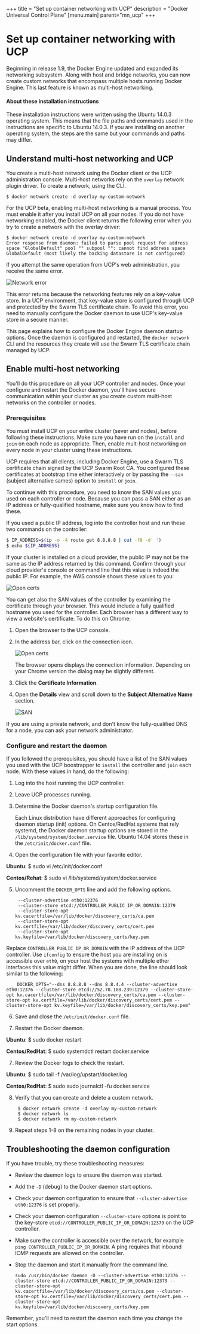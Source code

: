 +++
title = "Set up container networking with UCP"
description = "Docker Universal Control Plane"
[menu.main]
parent="mn_ucp"
+++

# Set up container networking with UCP

Beginning in release 1.9, the Docker Engine updated and expanded its networking
subsystem. Along with host and bridge networks, you can now create custom
networks that encompass multiple hosts running Docker Engine. This last feature
is known as multi-host networking.

#### About these installation instructions

These installation instructions were written using the Ubuntu 14.0.3 operating system. This means that the file paths and commands used in the instructions are specific to Ubuntu 14.0.3. If you are installing on another operating system, the steps are the same but your commands and paths may differ.

## Understand multi-host networking and UCP

You create a multi-host network using the Docker client or the UCP administration console.  Multi-host networks rely on the `overlay` network plugin driver. To create a network, using the CLI.

```
$ docker network create -d overlay my-custom-network
```

For the UCP beta, enabling multi-host networking is a manual process. You must
enable it after you install UCP on all your nodes. If you do not have
networking enabled, the Docker client returns the following error when you try
to create a network with the overlay driver:

```
$ docker network create -d overlay my-custom-network
Error response from daemon: failed to parse pool request for address space "GlobalDefault" pool "" subpool "": cannot find address space GlobalDefault (most likely the backing datastore is not configured)
```

If you attempt the same operation from UCP's web administration, you receive
the same error.

![Network error](images/network_gui_error.png)

This error returns because the networking features rely on a key-value store. In
a UCP environment, that key-value store is configured through UCP and protected
by the Swarm TLS certificate chain. To avoid this error, you need to manually
configure the Docker daemon to use UCP's key-value store in a secure manner.

This page explains how to configure the Docker Engine daemon startup options.
Once the daemon is configured and restarted, the `docker network` CLI and the
resources they create will use the Swarm TLS certificate chain managed by UCP.


## Enable multi-host networking

You'll do this procedure on all your UCP controller and nodes. Once your
configure and restart the Docker daemon, you'll have secure communication within
your cluster as you create custom multi-host networks on the controller or
nodes.


### Prerequisites

You must install UCP on your entire cluster (sever and nodes), before following
these instructions.  Make sure you have run on the `install` and `join` on each
node as appropriate. Then, enable mult-host networking on every node in your
cluster using these instructions.

UCP requires that all clients, including Docker Engine, use a Swarm TLS
certificate chain signed by the UCP Swarm Root CA. You configured these
certificates at bootstrap time either interactively or by passing the `--san`
(subject alternative sames) option to `install` or `join`.

To continue with this procedure, you need to know the SAN values you used on
each controller or node. Because you can pass a SAN either as an IP address or
fully-qualified hostname, make sure you know how to find these.

If you used a public IP address, log into the controller host and run these two
commands on the controller:

```bash
$ IP_ADDRESS=$(ip -o -4 route get 8.8.8.8 | cut -f8 -d' ')
$ echo ${IP_ADDRESS}
```

If your cluster is installed on a cloud provider, the public IP may not be the
same as the IP address returned by this command. Confirm through your cloud
provider's console or command line that this value is indeed the public IP. For
example, the AWS console shows these values to you:

![Open certs](images/ip_cloud_provider.png)

You can get also the SAN values of the controller by examining the certificate
through your browser. This would include a fully qualified hostname you used for
the controller. Each browser has a different way to view a website's certificate. To
do this on Chrome:

1. Open the browser to the UCP console.

2. In the address bar, click on the connection icon.

    ![Open certs](images/browser_cert_open.png)

    The browser opens displays the connection information. Depending on your Chrome version the dialog may be slightly different.

3. Click the **Certificate Information**.

4. Open the **Details** view and scroll down to the **Subject Alternative Name** section.

    ![SAN](images/browser_cert_san.png)

If you are using a private network, and don't know the fully-qualified DNS for a node, you can ask your network administrator.


### Configure and restart the daemon

If you followed the prerequisites, you should have a list of the SAN values you used with the UCP boostrapper to `install` the controller and `join` each node. With these values in hand, do the following:

1. Log into the host running the UCP controller.

2. Leave UCP processes running.

3. Determine the Docker daemon's startup configuration file.

    Each Linux distribution have different approaches for configuring daemon
    startup (init) options. On Centos/RedHat systems that rely systemd,
    the Docker daemon startup options are stored in the
    `/lib/systemd/system/docker.service` file. Ubuntu 14.04 stores these in the `/etc/init/docker.conf` file.

4. Open the configuration file with your favorite editor.

  **Ubuntu**:
        $ sudo vi /etc/init/docker.conf

  **Centos/Rehat**:
        $ sudo vi /lib/systemd/system/docker.service

5. Uncomment the `DOCKER_OPTS` line and add the following options.

        --cluster-advertise eth0:12376
        --cluster-store etcd://CONTROLLER_PUBLIC_IP_OR_DOMAIN:12379
        --cluster-store-opt kv.cacertfile=/var/lib/docker/discovery_certs/ca.pem
        --cluster-store-opt kv.certfile=/var/lib/docker/discovery_certs/cert.pem
        --cluster-store-opt kv.keyfile=/var/lib/docker/discovery_certs/key.pem

  Replace `CONTROLLER_PUBLIC_IP_OR_DOMAIN` with the IP address of the UCP
  controller. Use `ifconfig` to ensure the host you are installing on is
  accessible over `eth0`, on your host the systems with multiple ether
  interfaces this value might differ. When you are done, the line should look
  similar to the following:

        DOCKER_OPTS="--dns 8.8.8.8 --dns 8.8.4.4 --cluster-advertise eth0:12376 --cluster-store etcd://52.70.188.239:12379 --cluster-store-opt kv.cacertfile=/var/lib/docker/discovery_certs/ca.pem --cluster-store-opt kv.certfile=/var/lib/docker/discovery_certs/cert.pem --cluster-store-opt kv.keyfile=/var/lib/docker/discovery_certs/key.pem"

6. Save and close the `/etc/init/docker.conf` file.

6. Restart the Docker daemon.

  **Ubuntu**:
        $ sudo docker restart

  **Centos/RedHat**:
        $ sudo systemdctl restart docker.service

7. Review the Docker logs to check the restart.

  **Ubuntu**:
        $ sudo tail -f /var/log/upstart/docker.log

  **Centos/RedHat**:
        $ sudo sudo journalctl -fu docker.service

8. Verify that you can create and delete a custom network.

        $ docker network create -d overlay my-custom-network
        $ docker network ls
        $ docker network rm my-custom-network

9. Repeat steps 1-8 on the remaining nodes in your cluster.


## Troubleshooting the daemon configuration

If you have trouble, try these troubleshooting measures:

* Review the daemon logs to ensure the daemon was started.
* Add the `-D` (debug) to the Docker daemon start options.
* Check your daemon configuration to ensure that `--cluster-advertise eth0:12376` is set properly.  
* Check your daemon configuration `--cluster-store` options is point to the
key-store `etcd://CONTROLLER_PUBLIC_IP_OR_DOMAIN:12379` on the UCP controller.
* Make sure the controller is accessible over the network, for example `ping CONTROLLER_PUBLIC_IP_OR_DOMAIN`.
A ping requires that inbound ICMP requests are allowed on the controller.
* Stop the daemon and start it manually from the command line.

      sudo /usr/bin/docker daemon -D --cluster-advertise eth0:12376 --cluster-store etcd://CONTROLLER_PUBLIC_IP_OR_DOMAIN:12379 --cluster-store-opt kv.cacertfile=/var/lib/docker/discovery_certs/ca.pem --cluster-store-opt kv.certfile=/var/lib/docker/discovery_certs/cert.pem --cluster-store-opt kv.keyfile=/var/lib/docker/discovery_certs/key.pem

Remember, you'll need to restart the daemon each time you change the start options.
